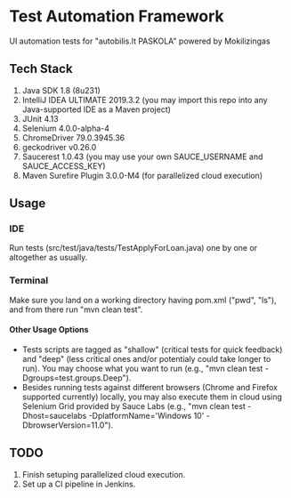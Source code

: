 # Test Automation Framework
UI automation tests for "autobilis.lt PASKOLA" powered by Mokilizingas

## Tech Stack
1. Java SDK 1.8 (8u231)
2. IntelliJ IDEA ULTIMATE 2019.3.2 (you may import this repo into any Java-supported IDE as a Maven project)
3. JUnit 4.13
4. Selenium 4.0.0-alpha-4
5. ChromeDriver 79.0.3945.36
6. geckodriver v0.26.0
5. Saucerest 1.0.43 (you may use your own SAUCE_USERNAME and SAUCE_ACCESS_KEY)
6. Maven Surefire Plugin 3.0.0-M4 (for parallelized cloud execution)

## Usage

### IDE
Run tests (src/test/java/tests/TestApplyForLoan.java) one by one or altogether as usually.

### Terminal
Make sure you land on a working directory having pom.xml ("pwd", "ls"), and from there run "mvn clean test".

#### Other Usage Options
* Tests scripts are tagged as "shallow" (critical tests for quick feedback) and "deep" (less critical ones and/or potentialy could take longer to run). You may choose what you want to run (e.g., "mvn clean test -Dgroups=test.groups.Deep").
* Besides running tests against different browsers (Chrome and Firefox supported currently) locally, you may also execute them in cloud using Selenium Grid provided by Sauce Labs (e.g., "mvn clean test -Dhost=saucelabs -DplatformName='Windows 10' -DbrowserVersion=11.0").

## TODO
1. Finish setuping parallelized cloud execution.
2. Set up a CI pipeline in Jenkins.
